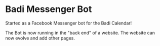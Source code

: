 # Badi Messenger Bot

Started as a Facebook Messenger bot for the Badi Calendar!

The Bot is now running in the "back end" of a website. The website can now evolve and add other pages.